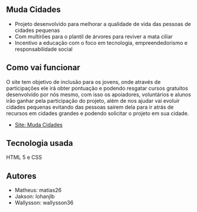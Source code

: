## Muda Cidades
 - Projeto desenvolvido para melhorar a qualidade de vida das pessoas de cidades pequenas
 - Com multirões para o plantil de árvores  para reviver a mata ciliar
 - Incentivo a educação com o foco em tecnologia, empreendedorismo e responsabilidade social

## Como vai funcionar
O site tem objetivo de inclusão para os jovens, onde através de participações ele irá obter pontuação e podendo resgatar cursos gratuitos desenvolvido por nós mesmo,
com isso os apoiadores, voluntários e alunos irão ganhar pela participação do projeto,  além de nos ajudar vai evoluir cidades pequenas evitando das pessoas sairem dela
para ir atrás de recursos em cidades grandes e podendo solicitar o projeto em sua cidade.
- [Site: Muda Cidades](https://matiash26.github.io/home/home.html)
## Tecnologia usada
HTML 5 e CSS

## Autores
- Matheus: matias26
- Jakson: lohanjlb
- Wallysson: wallysson36
